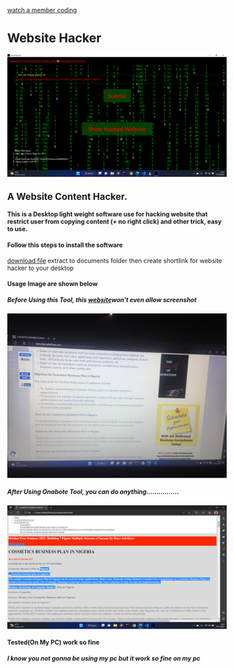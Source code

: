 <a href="https://youtu.be/yDhexst-DSI">watch a member coding</a>


# Website Hacker

<img src="assets/Screenshot (31).png"/>

## A Website Content Hacker.
#### This is a Desktop light weight software use for hacking website that restrict user from copying content (+ no right click) and other trick, easy to use.

#### Follow this steps to install the software

<a href="website hacker.zip" download>download file</a>
extract to documents folder then create shortlink for website hacker to your desktop

#### Usage Image are shown below

##### Before Using this Tool, this <a href="https://www.dayoadetiloye.com/cosmetics-business-plan-nigeria/">website</a>won't even allow screenshot
<img src="assets/IMG_1708.JPG">

##### After Using Onabote Tool, you can do anything................
<img src="assets/Screenshot (32).png">

#### Tested(On My PC) work so fine
##### I know you not gonna be using my pc but it work so fine on my pc
